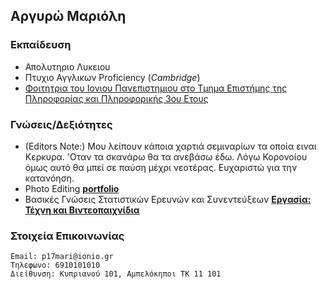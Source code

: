 ## Αργυρώ Μαριόλη

### Εκπαίδευση

- Απολυτηριο Λυκειου
- Πτυχιο Αγγλικων Proficiency (_Cambridge_)
- [Φοιτητρια του Ιονιου Πανεπιστημιου στο Τμημα Επιστήμης της Πληροφορίας και Πληροφορικής 3ου Ετους](https://github.com/p17mari/mycv.github.io/commits/master/ΠΙΣΤΟΠΟΙΗΤΙΚΟΣΠΟΥΔΩΝΜΑΡΙΟΛΗΑΡΓΥΡΩ.PDF)

### Γνώσεις/Δεξιότητες

- (Editors Note:) Μου λείπουν κάποια χαρτιά σεμιναρίων τα οποία ειναι Κερκυρα. 'Οταν τα σκανάρω θα τα ανεβάσω έδω. Λόγω Κορονοίου όμως αυτό θα μπεί σε παύση μέχρι νεοτέρας. Ευχαριστώ για την κατανόηση.
- Photo Editing **[portfolio](https://rooctopea.tumblr.com)**
- Βασικές Γνώσεις Στατιστικών Ερευνών και Συνεντεύξεων **[Εργασία: Τέχνη και Βιντεοπαιχνίδια](https://github.com/p17mari/mycv.github.io/commits/master/ΕργασιαΑεξαμήνου.pdf)**

### Στοιχεία Επικοινωνίας
    Email: p17mari@ionio.gr
    Τηλεφωνο: 6910101010
    Διείθυνση: Κυπριανού 101, Αμπελόκηποι ΤΚ 11 101


